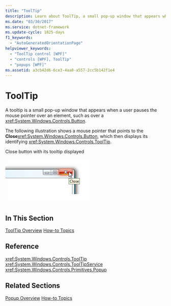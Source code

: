 ```yaml
---
title: "ToolTip"
description: Learn about ToolTip, a small pop-up window that appears when a user pauses the mouse pointer over an element.
ms.date: "03/30/2017"
ms.service: dotnet-framework
ms.update-cycle: 1825-days
f1_keywords:
  - "AutoGeneratedOrientationPage"
helpviewer_keywords:
  - "ToolTip control [WPF]"
  - "controls [WPF], ToolTip"
  - "popups [WPF]"
ms.assetid: a3cb42d6-6ce3-4aa0-a557-2cc5b142f1e4
---
```

# ToolTip

A tooltip is a small pop-up window that appears when a user pauses the mouse pointer over an element, such as over a <xref:System.Windows.Controls.Button>.

The following illustration shows a mouse pointer that points to the **Close**<xref:System.Windows.Controls.Button>, which then displays its identifying <xref:System.Windows.Controls.ToolTip>.

Close button with its tooltip displayed

![ToolTip screenshot](./media/ss-ctl-tooltip.png "SS_CTL_tooltip")

## In This Section

[ToolTip Overview](tooltip-overview.md)
  [How-to Topics](tooltip-how-to-topics.md)

## Reference

<xref:System.Windows.Controls.ToolTip>
  <xref:System.Windows.Controls.ToolTipService>
  <xref:System.Windows.Controls.Primitives.Popup>

## Related Sections

[Popup Overview](popup-overview.md)
  [How-to Topics](popup-how-to-topics.md)

